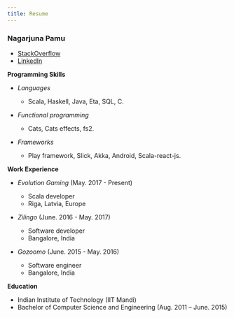 ```yaml
---
title: Resume
---
```


### __Nagarjuna Pamu__

- [StackOverflow](https://stackoverflow.com/users/3798102/pamu)
- [LinkedIn](https://www.linkedin.com/in/nagarjunapamu)

__Programming Skills__

- _Languages_
  - Scala, Haskell, Java, Eta, SQL, C.

- _Functional programming_
  - Cats, Cats effects, fs2.

- _Frameworks_
  - Play framework, Slick, Akka, Android, Scala-react-js.

__Work Experience__

- _Evolution Gaming_ (May. 2017 - Present)
  - Scala developer
  - Riga, Latvia, Europe

- _Zilingo_ (June. 2016 - May. 2017)
  - Software developer
  - Bangalore, India

- _Gozoomo_ (June. 2015 - May. 2016)
  - Software engineer
  - Bangalore, India

__Education__

  - Indian Institute of Technology (IIT Mandi)
  - Bachelor of Computer Science and Engineering (Aug. 2011 – June. 2015)
